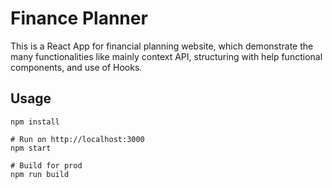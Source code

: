 # Finance Planner

This is a React App for financial planning website, which demonstrate the many functionalities like mainly context API, structuring with help functional components, and use of Hooks.

## Usage
```
npm install

# Run on http://localhost:3000
npm start

# Build for prod
npm run build
```
